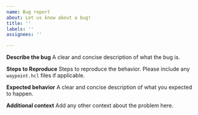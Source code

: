 ```yaml
---
name: Bug report
about: Let us know about a bug!
title: ''
labels: ''
assignees: ''

---
```


<!-- Please reserve GitHub issues for bug reports and feature requests.

For questions, the best place to get answers is on our [discussion forum](https://discuss.hashicorp.com/c/waypoint), as they will get more visibility from experienced users than the issue tracker.

Please note: We take Waypoint's security and our users' trust very seriously. If you believe you have found a security issue in Waypoint, please responsibly disclose by contacting us at security@hashicorp.com. Our PGP key is available at our security page: https://www.hashicorp.com/security/

-->

**Describe the bug**
A clear and concise description of what the bug is.

**Steps to Reproduce**
Steps to reproduce the behavior. Please include any `waypoint.hcl` files
if applicable.

**Expected behavior**
A clear and concise description of what you expected to happen.

**Additional context**
Add any other context about the problem here.
